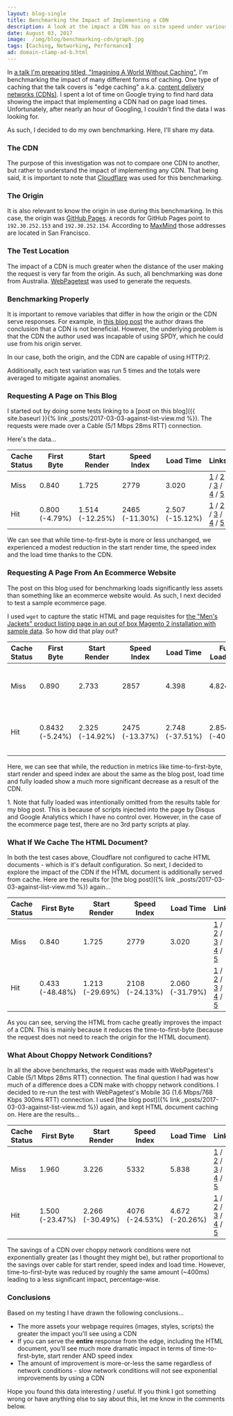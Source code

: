 ```yaml
---
layout: blog-single
title: Benchmarking the Impact of Implementing a CDN
description: A look at the impact a CDN has on site speed under various conditions
date: August 03, 2017
image:  /img/blog/benchmarking-cdn/graph.jpg
tags: [Caching, Networking, Performance]
ad: domain-clamp-ad-b.html
---
```


In [a talk I'm preparing titled, "Imagining A World Without Caching"](https://nomadmage.com/performance-not-caching-really/), I'm benchmarking the impact of many different forms of caching. One type of caching that the talk covers is "edge caching" a.k.a. [content delivery networks (CDNs)](https://en.wikipedia.org/wiki/Content_delivery_network). I spent a lot of time on Google trying to find hard data showing the impact that implementing a CDN had on page load times. Unfortunately, after nearly an hour of Googling, I couldn't find the data I was looking for.

As such, I decided to do my own benchmarking. Here, I'll share my data.

<!-- excerpt_separator -->

### The CDN

The purpose of this investigation was not to compare one CDN to another, but rather to understand the impact of implementing any CDN. That being said, it is important to note that [Cloudflare](https://www.cloudflare.com/) was used for this benchmarking.

### The Origin

It is also relevant to know the origin in use during this benchmarking. In this case, the origin was [GitHub Pages](https://help.github.com/articles/what-is-github-pages/). `A` records for GitHub Pages point to `192.30.252.153` and `192.30.252.154`. According to [MaxMind](https://www.maxmind.com/en/geoip-demo) those addresses are located in San Francisco.

### The Test Location

The impact of a CDN is much greater when the distance of the user making the request is very far from the origin. As such, all benchmarking was done from Australia. [WebPagetest](https://www.webpagetest.org/) was used to generate the requests.

### Benchmarking Properly

It is important to remove variables that differ in how the origin or the CDN serve responses. For example, in [this blog post](https://thethemefoundry.com/blog/why-we-dont-use-a-cdn-spdy-ssl/) the author draws the conclusion that a CDN is not beneficial. However, the underlying problem is that the CDN the author used was incapable of using SPDY, which he could use from his origin server.

In our case, both the origin, and the CDN are capable of using HTTP/2.

Additionally, each test variation was run 5 times and the totals were averaged to mitigate against anomalies.

### Requesting A Page on This Blog

I started out by doing some tests linking to a [post on this blog]({{ site.baseurl }}{% link _posts/2017-03-03-against-list-view.md %}). The requests were made over a Cable (5/1 Mbps 28ms RTT) connection.

Here's the data...

|Cache Status|First Byte|Start Render|Speed Index|Load Time|Links
|---|---|---|---|---|---|
|Miss|0.840|1.725|2779|3.020|[1](https://www.webpagetest.org/result/170708_M1_b1142e2161450f8925d93e150dfb2536/) / [2](https://www.webpagetest.org/result/170709_JT_6e04ac2b94098576d9c3e8938c7f0352/) / [3](https://www.webpagetest.org/result/170710_64_617dbbc384cb5d73a5befda95ddb57bd/) / [4](https://www.webpagetest.org/result/170710_45_1ac3d52e6bd11a42169e8d1bff7d2115/) / [5](https://www.webpagetest.org/result/170710_Z1_43ce6e834d8e268d7c933924f1c19c9c/)|
|Hit|0.800 (-4.79%)|1.514 (-12.25%)|2465 (-11.30%)|2.507 (-15.12%)|[1](https://www.webpagetest.org/result/170708_PY_5d4cd7f0d0ab3d1192859ce7d1574fc9/) / [2](https://www.webpagetest.org/result/170710_KX_749cb0b42c2f02ef0d34494b67641e36/) / [3](https://www.webpagetest.org/result/170710_R6_b1502c6146baa43c52c23c369e22c2c0/) / [4](https://www.webpagetest.org/result/170710_WM_1ad4cc2349ff8f4878a2bdc55eab8ab0/) / [5](https://www.webpagetest.org/result/170710_5G_09303dcf2ee21f09f2adb9ac61faa3a3/)|

We can see that while time-to-first-byte is more or less unchanged, we experienced a modest reduction in the start render time, the speed index and the load time thanks to the CDN.

### Requesting A Page From An Ecommerce Website

The post on this blog used for benchmarking loads significantly less assets than something like an ecommerce website would. As such, I next decided to test a sample ecommerce page. 

I used `wget` to capture the static HTML and page requisites for [the "Men's Jackets" product listing page in an out of box Magento 2 installation with sample data](https://maxchadwick.xyz/luma-static/mens-jackets-15/). So how did that play out?

|Cache Status|First Byte|Start Render|Speed Index|Load Time|Fully Loaded[1]|Link
|---|---|---|---|---|---|---|
|Miss|0.890|2.733|2857|4.398|4.824|[1](https://www.webpagetest.org/result/170708_0Y_9b458231e88b18820ddcc3a76cdb1e4d/) / [2](https://www.webpagetest.org/result/170710_S6_91fbee0d52f61beece9b4949fcead62a/) / [3](https://www.webpagetest.org/result/170710_CB_6a8c0b664debe4c0ea55d11d26a9f468/) / [4](https://www.webpagetest.org/result/170710_79_a7c03a39c1275d2114812ee217b3d718/) / [5](https://www.webpagetest.org/result/170710_NY_0db24cae1711fc161c6487781907e794/)|
|Hit|0.8432 (-5.24%)|2.325 (-14.92%)|2475 (-13.37%)|2.748 (-37.51%)|2.854 (-40.83%)|[1](https://www.webpagetest.org/result/170708_MY_a5866671c52af5357e64105f5ce4e2e5/) / [2](https://www.webpagetest.org/result/170710_QD_bd7edff8d156dda87b32f65cf1456c36/) / [3](https://www.webpagetest.org/result/170710_8R_275163e45d1dd7919e11cefb08614065/) / [4](https://www.webpagetest.org/result/170710_F8_71f247206b50226baa3a7a85e8038b17/) / [5](https://www.webpagetest.org/result/170710_7J_797e97312cdb324d395d331083c9d873/)|

Here, we can see that while, the reduction in metrics like time-to-first-byte, start render and speed index are about the same as the blog post, load time and fully loaded show a much more significant decrease as a result of the CDN.

1\. Note that fully loaded was intentionally omitted from the results table for my blog post. This is because of scripts injected into the page by Disqus and Google Analytics which I have no control over. However, in the case of the ecommerce page test, there are no 3rd party scripts at play.

### What If We Cache The HTML Document?

In both the test cases above, Cloudflare not configured to cache HTML documents - which is it's default configuration. So next, I decided to explore the impact of the CDN if the HTML document is additionally served from cache. Here are the results for [the blog post]({% link _posts/2017-03-03-against-list-view.md %}) again...

|Cache Status|First Byte|Start Render|Speed Index|Load Time|Link
|---|---|---|---|---|---|
|Miss|0.840|1.725|2779|3.020|[1](https://www.webpagetest.org/result/170708_M1_b1142e2161450f8925d93e150dfb2536/) / [2](https://www.webpagetest.org/result/170709_JT_6e04ac2b94098576d9c3e8938c7f0352/) / [3](https://www.webpagetest.org/result/170710_64_617dbbc384cb5d73a5befda95ddb57bd/) / [4](https://www.webpagetest.org/result/170710_45_1ac3d52e6bd11a42169e8d1bff7d2115/) / [5](https://www.webpagetest.org/result/170710_Z1_43ce6e834d8e268d7c933924f1c19c9c/)|
|Hit|0.433 (-48.48%)|1.213 (-29.69%)|2108 (-24.13%)|2.060 (-31.79%)|[1](https://www.webpagetest.org/result/170709_AZ_78dad4f36636d0b5b4edd5e7c8599936/) / [2](https://www.webpagetest.org/result/170710_R0_58c7b0f5d6f1dc1f40d7f0e89fa9ee3e/) / [3](https://www.webpagetest.org/result/170710_40_251deecd199ec0c47c16442435652bbb/) / [4](https://www.webpagetest.org/result/170710_FT_a3f10b85050687ac9268b0c3a4bdeb63/) / [5](https://www.webpagetest.org/result/170710_FT_a3f10b85050687ac9268b0c3a4bdeb63/)|

As you can see, serving the HTML from cache greatly improves the impact of a CDN. This is mainly because it reduces the time-to-first-byte (because the request does not need to reach the origin for the HTML document).

### What About Choppy Network Conditions?

In all the above benchmarks, the request was made with WebPagetest's Cable (5/1 Mbps 28ms RTT) connection. The final question I had was how much of a difference does a CDN make with choppy network conditions. I decided to re-run the test with WebPagetest's Mobile 3G (1.6 Mbps/768 Kbps 300ms RTT) connection. I used [the blog post]({% link _posts/2017-03-03-against-list-view.md %}) again, and kept HTML document caching on. Here are the results...

|Cache Status|First Byte|Start Render|Speed Index|Load Time|Link
|---|---|---|---|---|---|
|Miss|1.960|3.226|5332|5.838|[1](https://www.webpagetest.org/result/170709_31_83ba0998531670dcad2d0f83778231e0/) / [2](https://www.webpagetest.org/result/170710_VQ_9774c676d3105382e54b7de3cdbe95b6/) / [3](https://www.webpagetest.org/result/170710_M3_98daa0982b9f3bb48416feadebe1204f/) / [4](https://www.webpagetest.org/result/170710_RA_58340f50f47949a8f9d46b7e9a9bef3e/) / [5](https://www.webpagetest.org/result/170710_ZZ_81b77aaf5853615bab2bbc04b5fbe187/)|
|Hit|1.500 (-23.47%)|2.266 (-30.49%)|4076 (-24.53%)|4.672 (-20.26%)|[1](https://www.webpagetest.org/result/170709_QK_57e15a1ba68d19224a1cb1c8c31e3719/) / [2](https://www.webpagetest.org/result/170710_69_2f599c7db53491375821b2b0939b9928/) / [3](https://www.webpagetest.org/result/170710_HT_66ebd4d3eac0b50e7c016db85b4b6e6e/) / [4](https://www.webpagetest.org/result/170710_2A_43fded2887701ff7b92138330d1ae474/) / [5](https://www.webpagetest.org/result/170710_XJ_f06027a97c0c6d5a6b26c4fd9ec9695a/)|

The savings of a CDN over choppy network conditions were not exponentially greater (as I thought they might be), but rather proportional to the savings over cable for start render, speed index and load time. However, time-to-first-byte was reduced by roughly the same amount (~400ms) leading to a less significant impact, percentage-wise.

### Conclusions

Based on my testing I have drawn the following conclusions...

- The more assets your webpage requires (images, styles, scripts) the greater the impact you'll see using a CDN
- If you can serve the **entire** response from the edge, including the HTML document, you'll see much more dramatic impact in terms of time-to-first-byte, start render AND speed index
- The amount of improvement is more-or-less the same regardless of network conditions - slow network conditions will not see exponential improvements by using a CDN

Hope you found this data interesting / useful. If you think I got something wrong or have anything else to say about this, let me know in the comments below.

